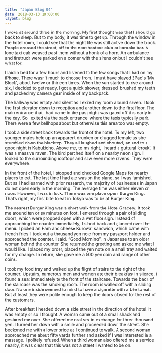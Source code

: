 ```yaml
---
title: "Japan Blog 04"
date: 2018-03-13 10:00:00
layout: blog
---
```


I woke at around three in the morning. My first thought was that I should go back to sleep. But to my body, it was time to get up. Through the window in the hotel room, I could see that the night life was still active down the block. People crossed the street, off to the next hostess club or karaoke bar. A lone taxi cab weaved past them without a honk of a horn. An ambulance and firetruck were parked on a corner with the sirens on but I couldn't see what for.

I laid in bed for a few hours and listened to the few songs that I had on my iPhone. There wasn't much to choose from. I must have played 2Pac's 'My Block', about twelve or thirteen times. When the sun started to rise around six, I decided to get ready. I got a quick shower, dressed, brushed my teeth and packed my camera gear inside of my backpack.

The hallway was empty and silent as I exited my room around seven. I took the first elevator down to reception and another down to the first floor. The main entrance that I had came in the past night was gated off this early in the day. So I exited via the back entrance, where the taxis typically park. There were a few bellhops about but otherwise this area too was empty.

I took a side street back towards the front of the hotel. To my left, two younger males held up an apparent drunken or drugged female as she stumbled down the blacktop. They all laughed and shouted, an end to a good night in Kabukicho. Above me, to my right, I heard a guttural ‘croak’. It was a massive raven. The bird perched itself on a nearby neon sign. I looked to the surrounding rooftops and saw even more ravens. They were everywhere.

In the front of the hotel, I stopped and checked Google Maps for nearby places to eat. The last time I had ate was on the plane, so I was famished. But as I had learned with prior research, the majority of businesses in Japan do not open early in the morning. The average time was either eleven or noon. However, I was in luck. There was one place open. Burger King. That’s right, my first bite to eat in Tokyo was to be at Burger King.

The nearest Burger King was a short walk from the Hotel Gracery. It took me around ten or so minutes on foot. I entered through a pair of sliding doors, which were propped open with a wet floor sign. Instead of approaching the counter immediately, I stood back and glanced over the menu. I picked an Ham and cheese Kurowa' sandwich, which came with french fries. I took out a thousand yen note from my passport holder and approached the counter. I said, “Good Morning”, in Japanese to an older woman behind the counter. She returned the greeting and asked me what I would like. I placed my order, placed the yen note on a small tray and waited for my change. In return, she gave me a 500 yen coin and range of other coins.

I took my food tray and walked up the flight of stairs to the right of the counter. Upstairs, numerous men and women ate their breakfast in silence. I found a seat immediately to the front of the staircase. Towards the back of the staircase was the smoking room. The room is walled off with a sliding door. No one inside seemed to mind to have a cigarette with a bite to eat. But at least they were polite enough to keep the doors closed for the rest of the customers.

After breakfast I headed down a side street in the direction of the hotel. It was empty or so I thought. A woman came out of a small shack and gestured me over. She offered me oral sex in exchange for three thousand yen. I turned her down with a smile and proceeded down the street. She beckoned me with a lower price as I continued to walk. A second woman approached me about fifty yards further and asked if I was interested in a massage. I politely refused. When a third woman also offered me a service nearby, it was clear that this was not a street I wanted to be on.